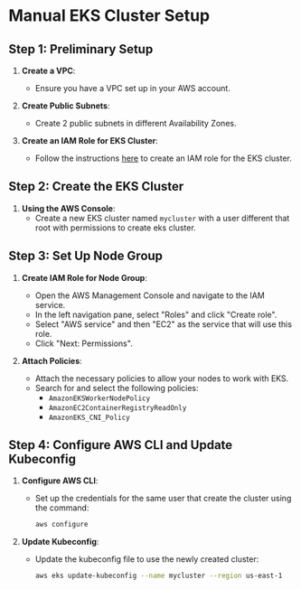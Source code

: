 # Manual EKS Cluster Setup

## Step 1: Preliminary Setup

1. **Create a VPC**:
   - Ensure you have a VPC set up in your AWS account.

2. **Create Public Subnets**:
   - Create 2 public subnets in different Availability Zones.

3. **Create an IAM Role for EKS Cluster**:
   - Follow the instructions [here](https://docs.aws.amazon.com/eks/latest/userguide/service_IAM_role.html#create-service-role) to create an IAM role for the EKS cluster.

## Step 2: Create the EKS Cluster

1. **Using the AWS Console**:
   - Create a new EKS cluster named `mycluster` with a user different that root with permissions to create eks cluster.

## Step 3: Set Up Node Group

1. **Create IAM Role for Node Group**:
   - Open the AWS Management Console and navigate to the IAM service.
   - In the left navigation pane, select "Roles" and click "Create role".
   - Select "AWS service" and then "EC2" as the service that will use this role.
   - Click "Next: Permissions".

2. **Attach Policies**:
   - Attach the necessary policies to allow your nodes to work with EKS.
   - Search for and select the following policies:
     - `AmazonEKSWorkerNodePolicy`
     - `AmazonEC2ContainerRegistryReadOnly`
     - `AmazonEKS_CNI_Policy`

## Step 4: Configure AWS CLI and Update Kubeconfig

1. **Configure AWS CLI**:
   - Set up the credentials for the same user that create the cluster using the command:
     ```sh
     aws configure
     ```

2. **Update Kubeconfig**:
   - Update the kubeconfig file to use the newly created cluster:
     ```sh
     aws eks update-kubeconfig --name mycluster --region us-east-1
     ```
